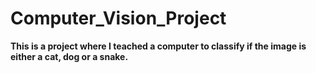 # Computer_Vision_Project
**This is a project where I teached a computer to classify if the image is either a cat, dog or a snake.**
